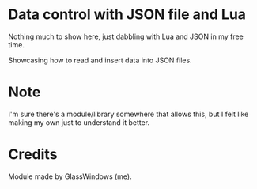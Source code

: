 # Data control with JSON file and Lua

Nothing much to show here, just dabbling with Lua and JSON in my free time. 

Showcasing how to read and insert data into JSON files.

# Note

I'm sure there's a module/library somewhere that allows this, but I felt like making my own just to understand it better.

# Credits

Module made by GlassWindows (me).
